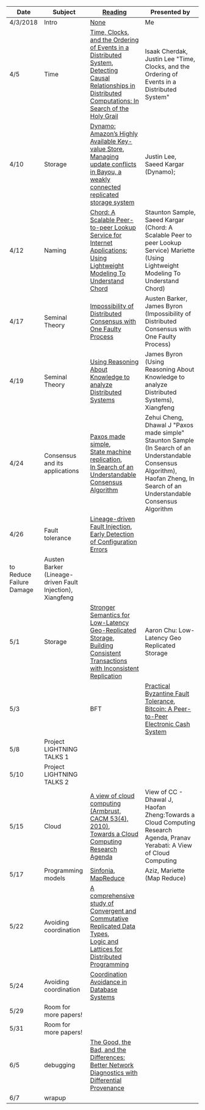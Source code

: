 |Date|Subject|<a href="Link">Reading</a>|Presented by|
|------------|-------------|-------------|------------|
|4/3/2018|Intro|<a href="">None</a>|Me|
|4/5|Time|<a href="http://amturing.acm.org/p558-lamport.pdf">Time, Clocks, and the Ordering of Events in a Distributed System</a>, <br> <a href="https://www.vs.inf.ethz.ch/publ/papers/holygrail.pdf">Detecting Causal Relationships in Distributed Computations: In Search of the Holy Grail</a>|Isaak Cherdak, Justin Lee "Time, Clocks, and the Ordering of Events in a Distributed System"|
|4/10|Storage |<a href="http://www.allthingsdistributed.com/files/amazon-dynamo-sosp2007.pdf">Dynamo: Amazon’s Highly Available Key-value Store</a>, <br> <a href="http://zoo.cs.yale.edu/classes/cs422/2013/bib/terry95managing.pdf">Managing update conflicts in Bayou, a weakly connected replicated storage system</a>|Justin Lee, Saeed Kargar (Dynamo); |
|4/12|Naming|<a href="https://pdos.csail.mit.edu/papers/chord:sigcomm01/chord_sigcomm.pdf">Chord: A Scalable Peer-to-peer Lookup Service for Internet Applications</a>; <a href="http://www.sigcomm.org/sites/default/files/ccr/papers/2012/April/2185376-2185383.pdf">Using Lightweight Modeling To Understand Chord</a>|Staunton Sample, Saeed Kargar (Chord: A Scalable Peer to peer Lookup Service) Mariette (Using Lightweight Modeling To Understand Chord)|
|4/17|Seminal Theory|<a href="https://groups.csail.mit.edu/tds/papers/Lynch/jacm85.pdf">Impossibility of Distributed Consensus with One Faulty Process</a>|Austen Barker, James Byron (Impossibility of Distributed Consensus with One Faulty Process)|
|4/19|Seminal Theory|<a href="https://www.cs.cornell.edu/home/halpern/papers/UsingRAK.pdf">Using Reasoning About Knowledge to analyze Distributed Systems</a>|James Byron (Using Reasoning About Knowledge to analyze Distributed Systems), Xiangfeng|
|4/24|Consensus and its applications|<a href="http://research.microsoft.com/en-us/um/people/lamport/pubs/paxos-simple.pdf">Paxos made simple</a>,<br><a href="https://www.cs.cornell.edu/fbs/publications/SMSurvey.pdf">State machine replication</a>,<br><a href="https://ramcloud.stanford.edu/wiki/download/attachments/11370504/raft.pdf">In Search of an Understandable Consensus Algorithm</a>|Zehui Cheng, Dhawal J "Paxos made simple" Staunton Sample (In Search of an Understandable Consensus Algorithm), Haofan Zheng, In Search of an Understandable Consensus Algorithm|
|4/26|Fault tolerance|<a href="https://people.eecs.berkeley.edu/~palvaro/molly.pdf">Lineage-driven Fault Injection</a>, <br> <a href="https://www.usenix.org/system/files/conference/osdi16/osdi16-xu.pdf">Early Detection of Configuration Errors
to Reduce Failure Damage</a>|Austen Barker (Lineage-driven Fault Injection), Xiangfeng|
|5/1|Storage | <a href="http://sns.cs.princeton.edu/docs/eiger-nsdi13.pdf">Stronger Semantics for Low-Latency Geo-Replicated Storage</a>, <br> <a href="https://syslab.cs.washington.edu/papers/tapir-tr14.pdf">Building Consistent Transactions with Inconsistent Replication</a>|Aaron Chu: Low-Latency Geo Replicated Storage|
|5/3||BFT|<a href="http://pmg.csail.mit.edu/papers/osdi99.pdf">Practical Byzantine Fault Tolerance</a>,<br><a href="https://bitcoin.org/bitcoin.pdf">Bitcoin: A Peer-to-Peer Electronic Cash System</a>|Isaak Cherdak: Practical Byzantine Fault Tolerance, Ziye Han(Bitcoin: A Peer-to-Peer Electronic Cash System)|
|5/8|Project LIGHTNING TALKS 1</a>||
|5/10|Project LIGHTNING TALKS 2|<a href=""></a>||
|5/15|Cloud|<a href="https://www2.eecs.berkeley.edu/Pubs/TechRpts/2009/EECS-2009-28.pdf">A view of cloud computing (Armbrust, CACM 53(4), 2010)</a>, <br> <a href="https://www.cs.purdue.edu/homes/bb/cs590/handouts/Cornell.pdf">Towards a Cloud Computing Research Agenda</a>|View of CC - Dhawal J, Haofan Zheng:Towards a Cloud Computing Research Agenda, Pranav Yerabati: A View of Cloud Computing|
|5/17|Programming models|<a href="http://www.sosp2007.org/papers/sosp064-aguilera.pdf">Sinfonia</a>, <br> <a href="http://static.googleusercontent.com/media/research.google.com/en//archive/mapreduce-osdi04.pdf">MapReduce</a>|Aziz, Mariette (Map Reduce)|
|5/22|Avoiding coordination|<a href="http://hal.upmc.fr/inria-00555588/document">A comprehensive study of Convergent and Commutative Replicated Data Types</a>, <br> <a href="http://db.cs.berkeley.edu/papers/UCB-lattice-tr.pdf">Logic and Lattices for Distributed Programming</a>||
|5/24|Avoiding coordination|<a href="http://www.vldb.org/pvldb/vol8/p185-bailis.pdf">Coordination Avoidance in Database Systems</a>||
|5/29| Room for more papers!
|5/31| Room for more papers!
|6/5|debugging|<a href="http://www.cis.upenn.edu/~angchen/papers/sigcomm-2016.pdf">The Good, the Bad, and the Differences: Better Network Diagnostics with Differential Provenance</a>||
|6/7|wrapup|<a href=""></a>|| 
